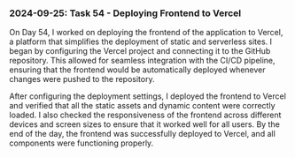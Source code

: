 ### 2024-09-25: Task 54 - Deploying Frontend to Vercel

On Day 54, I worked on deploying the frontend of the application to Vercel, a platform that simplifies the deployment of static and serverless sites. I began by configuring the Vercel project and connecting it to the GitHub repository. This allowed for seamless integration with the CI/CD pipeline, ensuring that the frontend would be automatically deployed whenever changes were pushed to the repository.

After configuring the deployment settings, I deployed the frontend to Vercel and verified that all the static assets and dynamic content were correctly loaded. I also checked the responsiveness of the frontend across different devices and screen sizes to ensure that it worked well for all users. By the end of the day, the frontend was successfully deployed to Vercel, and all components were functioning properly.